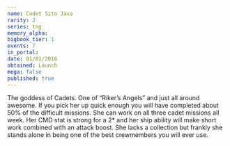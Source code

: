 ```yaml
---
name: Cadet Sito Jaxa
rarity: 2
series: tng
memory_alpha:
bigbook_tier: 1
events: 7
in_portal:
date: 01/01/2016
obtained: Launch
mega: false
published: true
---
```


The goddess of Cadets. One of “Riker’s Angels” and just all around awesome. If you pick her up quick enough you will have completed about 50% of the difficult missions. She can work on all three cadet missions all week. Her CMD stat is strong for a 2* and her ship ability will make short work combined with an attack boost. She lacks a collection but frankly she stands alone in being one of the best crewmembers you will ever use.
